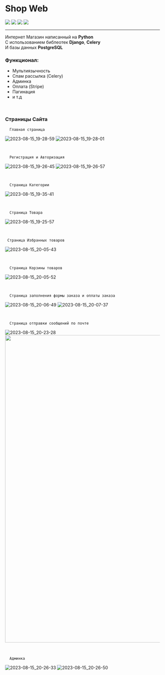 Shop Web
==================

<div id="icons">
      <img src="https://img.shields.io/badge/Python-blue?style=for-the-badge&logo=Python&logoColor=white"/>
      <img src="https://img.shields.io/badge/Django-green?style=for-the-badge&logo=Django&logoColor=white"/>
      <img src="https://img.shields.io/badge/PostgreSQL-red?style=for-the-badge&logo=PostgreSQL&logoColor=white"/>
      <img src="https://img.shields.io/badge/Celery-yellow?style=for-the-badge&logo=Celery&logoColor=white"/>
</div>

-----
Интернет Магазин написанный на <b>Python</b> \
С использованием библеотек <b>Django</b>, <b>Celery</b> \
И базы данных <b>PostgreSQL</b>

<h3>Функционал:</h3>

- Мультиязычность
- Спам рассылка (Celery)
- Админка 
- Оплата (Stripe)
- Пагинация
- и т.д
<br/>
<h3>Страницы Сайта</h3>

      Главная страница
      
![2023-08-15_19-28-59](https://github.com/neprostoilya/shop_web/assets/125191093/f6bffdb4-6ab3-40e8-b409-8124a9fb82db)
![2023-08-15_19-28-01](https://github.com/neprostoilya/shop_web/assets/125191093/1070550c-80ae-4d73-8187-d26b02e5e59f)


<br/>


      Регистрация и Авторизация

![2023-08-15_19-26-45](https://github.com/neprostoilya/shop_web/assets/125191093/1f04bd5e-8561-4ffd-b62c-b166326cb71b)
![2023-08-15_19-26-57](https://github.com/neprostoilya/shop_web/assets/125191093/8a37bfae-11cd-44d5-a447-bc05fe7fd77c)


<br/>


      Страница Категории
      
![2023-08-15_19-35-41](https://github.com/neprostoilya/shop_web/assets/125191093/595548b2-103f-4c71-879f-29014c167e4d)


<br/>


      Страница Товара
      
![2023-08-15_19-25-57](https://github.com/neprostoilya/shop_web/assets/125191093/17624d3a-349b-4cca-89a6-b113795b9d8d)



<br/>


     Страница Избранных товаров

![2023-08-15_20-05-43](https://github.com/neprostoilya/shop_web/assets/125191093/08e8b197-0c43-4017-8374-4c446a0eddab)



<br/>


      Страница Корзины товаров

![2023-08-15_20-05-52](https://github.com/neprostoilya/shop_web/assets/125191093/438693eb-313b-4d45-8ea6-a16ceaed899d)




<br/>


      Страница заполнения формы заказа и оплаты заказа
      
![2023-08-15_20-06-49](https://github.com/neprostoilya/shop_web/assets/125191093/10455dd9-c453-4a1c-ae73-e3990dae9e24)
![2023-08-15_20-07-37](https://github.com/neprostoilya/shop_web/assets/125191093/165a9620-5b23-4b45-b4b1-e1bd347f77a6)



<br/>


      Страница отправки сообщений по почте

![2023-08-15_20-23-28](https://github.com/neprostoilya/shop_web/assets/125191093/26383907-8b34-41da-a2f5-26d723239a2a)
<img src="https://github.com/neprostoilya/shop_web/assets/125191093/d7ee2959-ec20-4b2c-a2b4-48488b0dddfb" width="1000">


<br/>


      Админка


![2023-08-15_20-26-33](https://github.com/neprostoilya/shop_web/assets/125191093/9ec0402b-d696-4999-aee4-7d09299acd4e)
![2023-08-15_20-26-50](https://github.com/neprostoilya/shop_web/assets/125191093/21b4fa4c-9f07-484a-a70f-ebbc4d76cca8)




  

